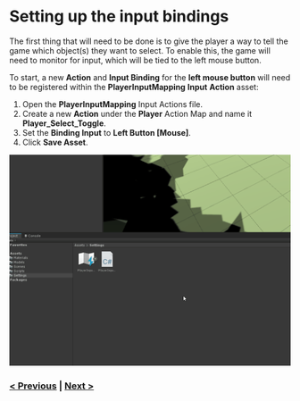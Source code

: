 # Setting up the input bindings

The first thing that will need to be done is to give the player a way to tell the game which object(s) they want to select. To enable this, the game will need to monitor for input, which will be tied to the left mouse button.

To start, a new **Action** and **Input Binding** for the **left mouse button** will need to be registered within the **PlayerInputMapping** **Input** **Action** asset: 

1. Open the **PlayerInputMapping** Input Actions file.
2. Create a new **Action** under the **Player** Action Map and name it **Player_Select_Toggle**.
3. Set the **Binding Input** to **Left Button [Mouse]**.
4. Click **Save Asset**.

![Setup Input Bindings](../images/pt-1-1-input-setup.gif)

### [< Previous](../readme.md)    |     [Next >](./pt-2-setting-up-the-scene.md)

